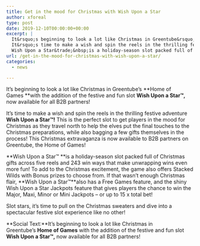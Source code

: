 ```yaml
---
title: Get in the mood for Christmas with Wish Upon a Star
author: xforeal 
type: post
date: 2019-12-10T00:00:00+00:00
excerpt: |
  It&rsquo;s beginning to look a lot like Christmas in Greentube&rsquo;s&nbsp;Home of Games&nbsp;with the addition of the festive and fun slot Wish Upon a Star&trade;, now available for all B2B partners!
  It&rsquo;s time to make a wish and spin the reels in the thrilling festive adventure Wish Upon a Star&trade;! This is the perfect slot to get players in the mood for Christmas as they travel north to help the elves put the final touches to the Christmas preparations, while also bagging a few gifts themselves in the process! This Christmas extravaganza is now available to B2B partners on Greentube, the Home of Games!
  Wish Upon a Star&trade;&nbsp;is a holiday-season slot packed full of Christmas gifts across five reels and 243 win ways that make unwrapping wins even more fun! To add to the Christmas excitement, the game also offers Stacked Wilds with Bonus prizes to choose from
url: /get-in-the-mood-for-christmas-with-wish-upon-a-star/
categories:
  - news

---
```

It&rsquo;s beginning to look a lot like Christmas in Greentube&rsquo;s&nbsp;**Home of Games&nbsp;**with the addition of the festive and fun slot **Wish Upon a Star&trade;,** now available for all B2B partners!

It&rsquo;s time to make a wish and spin the reels in the thrilling festive adventure **Wish Upon a Star&trade;!** This is the perfect slot to get players in the mood for Christmas as they travel north to help the elves put the final touches to the Christmas preparations, while also bagging a few gifts themselves in the process! This Christmas extravaganza is now available to B2B partners on Greentube, the Home of Games!

**Wish Upon a Star&trade;&nbsp;**is a holiday-season slot packed full of Christmas gifts across five reels and 243 win ways that make unwrapping wins even more fun! To add to the Christmas excitement, the game also offers Stacked Wilds with Bonus prizes to choose from. If that wasn&rsquo;t enough Christmas flair, **Wish Upon a Star&trade;**also has a Free Games feature, and the shiny Wish Upon a Star Jackpots feature that gives players the chance to win the Major, Maxi, Minor or Mini Jackpots &ndash; or up to 15 x total bet!

Slot stars, it&rsquo;s time to pull on the Christmas sweaters and dive into a spectacular festive slot experience like no other!

**Social Text:**It&rsquo;s beginning to look a lot like Christmas in Greentube&rsquo;s&nbsp;**Home of Games** with the addition of the festive and fun slot **Wish Upon a Star&trade;,** now available for all B2B partners!